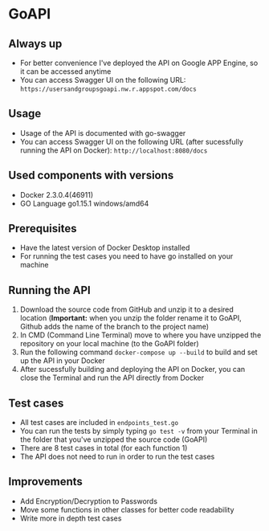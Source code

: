 # GoAPI

## Always up
- For better convenience I've deployed the API on Google APP Engine, so it can be accessed anytime
- You can access Swagger UI on the following URL: `https://usersandgroupsgoapi.nw.r.appspot.com/docs`

## Usage
- Usage of the API is documented with go-swagger
- You can access Swagger UI on the following URL (after sucessfully running the API on Docker): `http://localhost:8080/docs`

## Used components with versions
- Docker 2.3.0.4(46911)
- GO Language go1.15.1 windows/amd64

## Prerequisites
- Have the latest version of Docker Desktop installed
- For running the test cases you need to have go installed on your machine

## Running the API
1. Download the source code from GitHub and unzip it to a desired location (**Important:** when you unzip the folder rename it to GoAPI, Github adds the name of the branch to the project name)
2. In CMD (Command Line Terminal) move to where you have unzipped the repository on your local machine (to the GoAPI folder)
3. Run the following command `docker-compose up --build` to build and set up the API in your Docker
4. After sucessfully building and deploying the API on Docker, you can close the Terminal and run the API directly from Docker

## Test cases
- All test cases are included in `endpoints_test.go`
- You can run the tests by simply typing `go test -v` from your Terminal in the folder that you've unzipped the source code (GoAPI)
- There are 8 test cases in total (for each function 1)
- The API does not need to run in order to run the test cases

## Improvements
- Add Encryption/Decryption to Passwords
- Move some functions in other classes for better code readability
- Write more in depth test cases